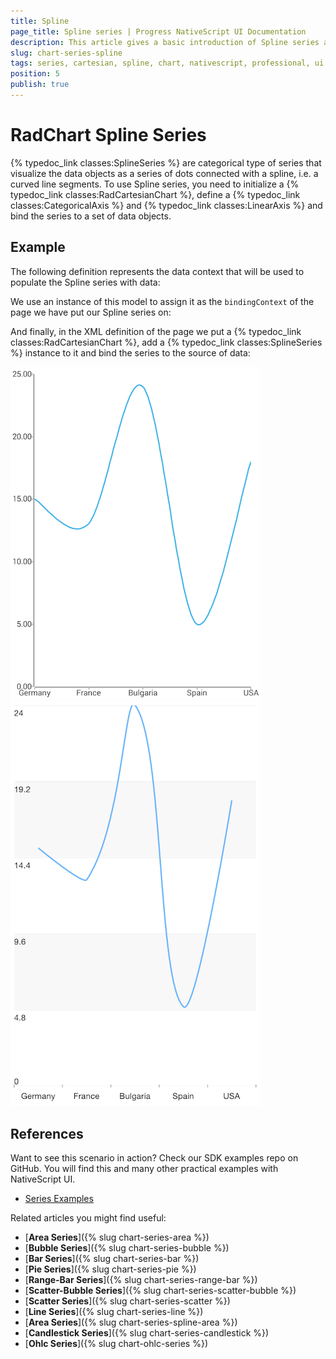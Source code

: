 ```yaml
---
title: Spline
page_title: Spline series | Progress NativeScript UI Documentation
description: This article gives a basic introduction of Spline series and continues with a sample scenario of how Spline series are used.
slug: chart-series-spline
tags: series, cartesian, spline, chart, nativescript, professional, ui
position: 5
publish: true
---
```


# RadChart Spline Series
{% typedoc_link classes:SplineSeries %} are categorical type of series that visualize the data objects as a series of dots connected with a spline, i.e. a curved line segments. To use Spline series, you need to initialize a {% typedoc_link classes:RadCartesianChart %}, define a {% typedoc_link classes:CategoricalAxis %} and {% typedoc_link classes:LinearAxis %} and bind the series to a set of data objects.

## Example
The following definition represents the data context that will be used to populate the Spline series with data:

<snippet id='categorical-source-ts'/>

We use an instance of this model to assign it as the `bindingContext` of the page we have put our Spline series on:

<snippet id='spline-series-binding-context'/>

And finally, in the XML definition of the page we put a {% typedoc_link classes:RadCartesianChart %}, add a {% typedoc_link classes:SplineSeries %} instance to it and bind the series to the source of data:

<snippet id='spline-series-xml'/>

![Cartesian chart: Spline series](../../../img/ns_ui/spline_series_android.png "Spline series on Android.") ![Cartesian chart: Spline series](../../../img/ns_ui/spline_series_ios.png "Spline series on iOS.")

## References
Want to see this scenario in action?
Check our SDK examples repo on GitHub. You will find this and many other practical examples with NativeScript UI.

* [Series Examples](https://github.com/telerik/nativescript-ui-samples/tree/master/chart/app/examples/series)

Related articles you might find useful:

* [**Area Series**]({% slug chart-series-area %})
* [**Bubble Series**]({% slug chart-series-bubble %})
* [**Bar Series**]({% slug chart-series-bar %})
* [**Pie Series**]({% slug chart-series-pie %})
* [**Range-Bar Series**]({% slug chart-series-range-bar %})
* [**Scatter-Bubble Series**]({% slug chart-series-scatter-bubble %})
* [**Scatter Series**]({% slug chart-series-scatter %})
* [**Line Series**]({% slug chart-series-line %})
* [**Area Series**]({% slug chart-series-spline-area %})
* [**Candlestick Series**]({% slug chart-series-candlestick %})
* [**Ohlc Series**]({% slug chart-ohlc-series %})